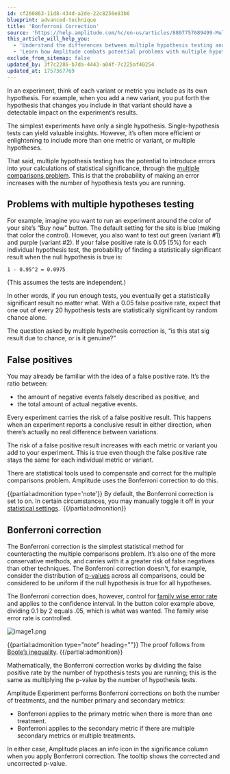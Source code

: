 ```yaml
---
id: cf260863-11d8-434d-a2de-22c8256e83b6
blueprint: advanced-technique
title: 'Bonferroni Correction'
source: 'https://help.amplitude.com/hc/en-us/articles/8807757689499-Multiple-hypothesis-testing-in-Amplitude-Experiment'
this_article_will_help_you:
  - 'Understand the differences between multiple hypothesis testing and single-hypothesis testing'
  - 'Learn how Amplitude combats potential problems with multiple hypothesis testing'
exclude_from_sitemap: false
updated_by: 3f7c2286-b7da-4443-a04f-7c225af40254
updated_at: 1757367769
---
```

In an experiment, think of each variant or metric you include as its own hypothesis. For example, when you add a new variant, you put forth the hypothesis that changes you include in that variant should have a detectable impact on the experiment’s results. 

The simplest experiments have only a single hypothesis. Single-hypothesis tests can yield valuable insights. However, it’s often more efficient or enlightening to include more than one metric or variant, or multiple hypotheses. 

That said, multiple hypothesis testing has the potential to introduce errors into your calculations of statistical significance, through the [multiple comparisons problem](https://en.wikipedia.org/wiki/Multiple_comparisons_problem). This is that the probability of making an error increases with the number of hypothesis tests you are running.

## Problems with multiple hypotheses testing

For example, imagine you want to run an experiment around the color of your site’s “Buy now” button. The default setting for the site is blue (making that color the control). However, you also want to test out green (variant #1) and purple (variant #2). If your false positive rate is 0.05 (5%) for each individual hypothesis test, the probability of finding a statistically significant result when the null hypothesis is true is:

`1 - 0.95^2 = 0.0975`

(This assumes the tests are independent.)

In other words, if you run enough tests, you eventually get a statistically significant result no matter what. With a 0.05 false positive rate, expect that one out of every 20 hypothesis tests are statistically significant by random chance alone.

The question asked by multiple hypothesis correction is, “is this stat sig result due to chance, or is it genuine?”

## False positives

You may already be familiar with the idea of a false positive rate. It’s the ratio between:  

* the amount of negative events falsely described as positive, and
* the total amount of actual negative events.

Every experiment carries the risk of a false positive result. This happens when an experiment reports a conclusive result in either direction, when there’s actually no real difference between variations.

The risk of a false positive result increases with each metric or variant you add to your experiment. This is true even though the false positive rate stays the same for each individual metric or variant.

There are statistical tools used to compensate and correct for the multiple comparisons problem. Amplitude uses the Bonferroni correction to do this.

{{partial:admonition type='note'}}
 By default, the Bonferroni correction is set to on. In certain circumstances, you may manually toggle it off in your [statistical settings](/docs/feature-experiment/workflow/finalize-statistical-preferences). 
{{/partial:admonition}}

## Bonferroni correction

The Bonferroni correction is the simplest statistical method for counteracting the multiple comparisons problem. It’s also one of the more conservative methods, and carries with it a greater risk of false negatives than other techniques. The Bonferroni correction doesn't, for example, consider the distribution of [p-values](https://en.wikipedia.org/wiki/P-value) across all comparisons, could be considered to be uniform if the null hypothesis is true for all hypotheses.

The Bonferroni correction does, however, control for [family wise error rate](https://en.wikipedia.org/wiki/Family-wise_error_rate) and applies to the confidence interval. In the button color example above, dividing 0.1 by 2 equals .05, which is what was wanted. The family wise error rate is controlled. 

![image1.png](/docs/output/img/advanced-techniques/image1-png.png)

{{partial:admonition type="note" heading=""}}
The proof follows from [Boole’s inequality](https://en.wikipedia.org/wiki/Boole%27s_inequality).
{{/partial:admonition}}

Mathematically, the Bonferroni correction works by dividing the false positive rate by the number of hypothesis tests you are running; this is the same as multiplying the p-value by the number of hypothesis tests.

Amplitude Experiment performs Bonferroni corrections on both the number of treatments, and the number primary and secondary metrics: 

* Bonferroni applies to the primary metric when there is more than one treatment.
* Bonferroni applies to the secondary metric if there are multiple secondary metrics or multiple treatments.

In either case, Amplitude places an info icon in the significance column when you apply Bonferroni correction. The tooltip shows the corrected and uncorrected p-value.
